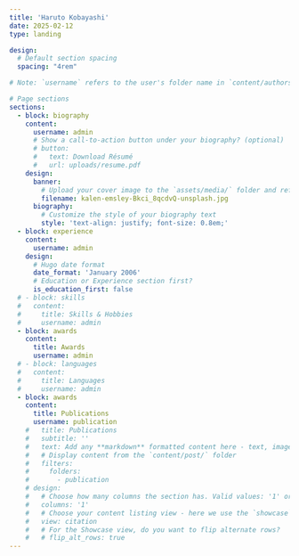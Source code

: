 ```yaml
---
title: 'Haruto Kobayashi'
date: 2025-02-12
type: landing

design:
  # Default section spacing
  spacing: "4rem"

# Note: `username` refers to the user's folder name in `content/authors/`

# Page sections
sections:
  - block: biography
    content:
      username: admin
      # Show a call-to-action button under your biography? (optional)
      # button:
      #   text: Download Résumé
      #   url: uploads/resume.pdf
    design:
      banner:
        # Upload your cover image to the `assets/media/` folder and reference it here
        filename: kalen-emsley-Bkci_8qcdvQ-unsplash.jpg
      biography:
        # Customize the style of your biography text
        style: 'text-align: justify; font-size: 0.8em;'
  - block: experience
    content:
      username: admin
    design:
      # Hugo date format
      date_format: 'January 2006'
      # Education or Experience section first?
      is_education_first: false
  # - block: skills
  #   content:
  #     title: Skills & Hobbies
  #     username: admin
  - block: awards
    content:
      title: Awards
      username: admin
  # - block: languages
  #   content:
  #     title: Languages
  #     username: admin
  - block: awards
    content:
      title: Publications
      username: publication
    #   title: Publications
    #   subtitle: ''
    #   text: Add any **markdown** formatted content here - text, images, videos, galleries - and even HTML code!
    #   # Display content from the `content/post/` folder
    #   filters:
    #     folders:
    #       - publication
    # design:
    #   # Choose how many columns the section has. Valid values: '1' or '2'.
    #   columns: '1'
    #   # Choose your content listing view - here we use the `showcase` view
    #   view: citation
    #   # For the Showcase view, do you want to flip alternate rows?
    #   # flip_alt_rows: true
---
```

